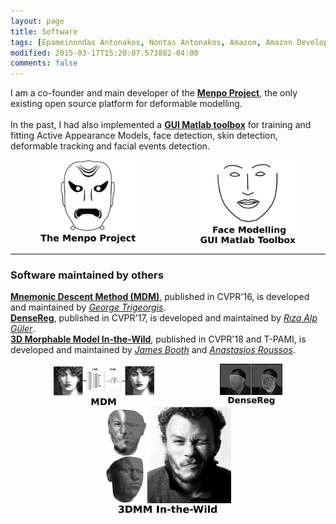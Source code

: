 ```yaml
---
layout: page
title: Software
tags: [Epameinondas Antonakos, Nontas Antonakos, Amazon, Amazon Development Center Germany, Imperial College London, Computer Vision, Deformable Models, Menpo]
modified: 2015-03-17T15:20:07.573882-04:00
comments: false
---
```


I am a co-founder and main developer of the [**Menpo Project**](/software/menpo_project), the only existing open source platform for deformable modelling.<br/><br/>
In the past, I had also implemented a [**GUI Matlab toolbox**](/software/aam_matlab) for training and fitting Active Appearance Models, face detection, skin detection, deformable tracking and facial events detection.

<center>
  <a href="/software/menpo_project"><img src="menpo_project_icon.png" alt="The Menpo Project" width="30%" style="padding-right: 20%"></a>
  <a href="/software/aam_matlab"><img src="aam_matlab_icon.png" alt="Face Modelling GUI Matlab Toolbox" width="30%"></a>
</center>

<hr>

### Software maintained by others
[**Mnemonic Descent Method (MDM)**](http://github.com/trigeorgis/mdm), published in CVPR'16, is developed and maintained by [*George Trigeorgis*](http://trigeorgis.com/).<br/>
[**DenseReg**](http://alpguler.com/DenseReg.html), published in CVPR'17, is developed and maintained by [*Rıza Alp Güler*](http://alpguler.com/).<br/>
[**3D Morphable Model In-the-Wild**](http://github.com/menpo/itwmm), published in CVPR'18 and T-PAMI, is developed and maintained by [*James Booth*](http://www.jamesabooth.com/) and [*Anastasios Roussos*](https://www.doc.ic.ac.uk/~aroussos/).

<center>
  <a href="http://github.com/trigeorgis/mdm"><img src="mdm_icon.png" alt="MDM" width="32%" style="padding-right: 20%"></a>
  <a href="http://alpguler.com/DenseReg.html"><img src="densereg_icon.png" alt="DenseReg" width="20%"></a> <br/>
  <a href="http://github.com/menpo/itwmm"><img src="itwmm_icon.png" alt="3DMM" width="40%"></a>
</center>
